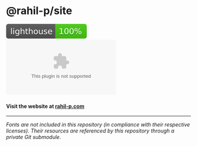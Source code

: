 # @rahil-p/site

![lighthouse](https://raw.githubusercontent.com/rahil-p/personal-site/badges/audits/lighthouse/lighthouse.svg)
[![observatory](https://img.shields.io/mozilla-observatory/grade/rahil-p.com?publish)](
https://observatory.mozilla.org/analyze/rahil-p.com)

#### Visit the website at [rahil-p.com](https://rahil-p.com)

---

_Fonts are not included in this repository (in compliance with their respective licenses). Their resources are
referenced by this repository through a private Git submodule._
